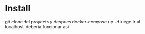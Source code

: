 # Install
git clone del proyecto y despues docker-compose up -d
luego ir al localhost, deberia funcionar asi
